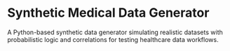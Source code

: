 # Synthetic Medical Data Generator
A Python-based synthetic data generator simulating realistic datasets with probabilistic logic and correlations for testing healthcare data workflows.
